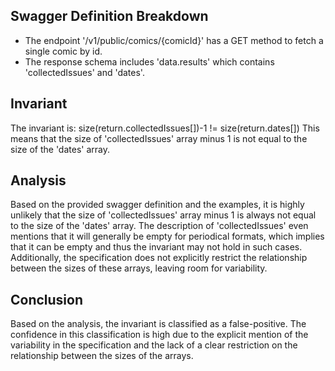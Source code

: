 ## Swagger Definition Breakdown
- The endpoint '/v1/public/comics/{comicId}' has a GET method to fetch a single comic by id.
- The response schema includes 'data.results' which contains 'collectedIssues' and 'dates'.

## Invariant
The invariant is: size(return.collectedIssues[])-1 != size(return.dates[])
This means that the size of 'collectedIssues' array minus 1 is not equal to the size of the 'dates' array.

## Analysis
Based on the provided swagger definition and the examples, it is highly unlikely that the size of 'collectedIssues' array minus 1 is always not equal to the size of the 'dates' array. The description of 'collectedIssues' even mentions that it will generally be empty for periodical formats, which implies that it can be empty and thus the invariant may not hold in such cases. Additionally, the specification does not explicitly restrict the relationship between the sizes of these arrays, leaving room for variability.

## Conclusion
Based on the analysis, the invariant is classified as a false-positive. The confidence in this classification is high due to the explicit mention of the variability in the specification and the lack of a clear restriction on the relationship between the sizes of the arrays.
